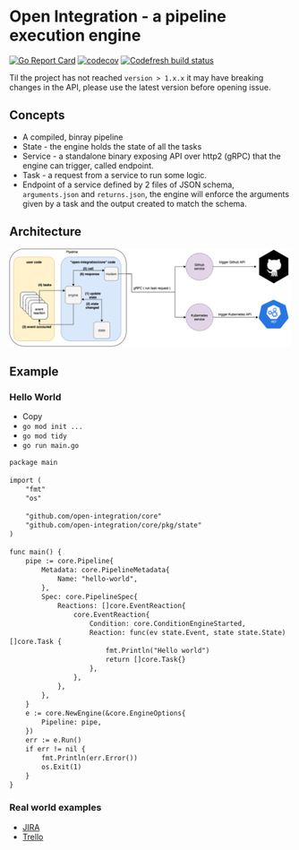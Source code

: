 # Open Integration - a pipeline execution engine

[![Go Report Card](https://goreportcard.com/badge/github.com/open-integration/core)](https://goreportcard.com/report/github.com/open-integration/core)
[![codecov](https://codecov.io/gh/open-integration/core/branch/master/graph/badge.svg)](https://codecov.io/gh/open-integration/core)
[![Codefresh build status]( https://g.codefresh.io/api/badges/pipeline/olegs-codefresh/open-integration%2Fcore?type=cf-1)]( https%3A%2F%2Fg.codefresh.io%2Fpublic%2Faccounts%2Folegs-codefresh%2Fpipelines%2F5df37658c4bb05f822229465)

Til the project has not reached `version > 1.x.x` it may have breaking changes in the API, please use the latest version before opening issue.

## Concepts
* A compiled, binray pipeline
* State - the engine holds the state of all the tasks
* Service - a standalone binary exposing API over http2 (gRPC) that the engine can trigger, called endpoint.
* Task - a request from a service to run some logic.
* Endpoint of a service defined by 2 files of JSON schema, `arguments.json` and `returns.json`, the engine will enforce the arguments given by a task and the output created to match the schema.

## Architecture
![Diagram](docs/diagram.png)

## Example
### Hello World
* Copy
* `go mod init ...`
* `go mod tidy`
* `go run main.go`
```golang
package main

import (
	"fmt"
	"os"

	"github.com/open-integration/core"
	"github.com/open-integration/core/pkg/state"
)

func main() {
	pipe := core.Pipeline{
		Metadata: core.PipelineMetadata{
			Name: "hello-world",
		},
		Spec: core.PipelineSpec{
			Reactions: []core.EventReaction{
				core.EventReaction{
					Condition: core.ConditionEngineStarted,
					Reaction: func(ev state.Event, state state.State) []core.Task {
						fmt.Println("Hello world")
						return []core.Task{}
					},
				},
			},
		},
	}
	e := core.NewEngine(&core.EngineOptions{
		Pipeline: pipe,
	})
	err := e.Run()
	if err != nil {
		fmt.Println(err.Error())
		os.Exit(1)
	}
}

```

### Real world examples
* [JIRA](https://github.com/olegsu/jira-sync)
* [Trello](https://github.com/olegsu/trello-sync)
